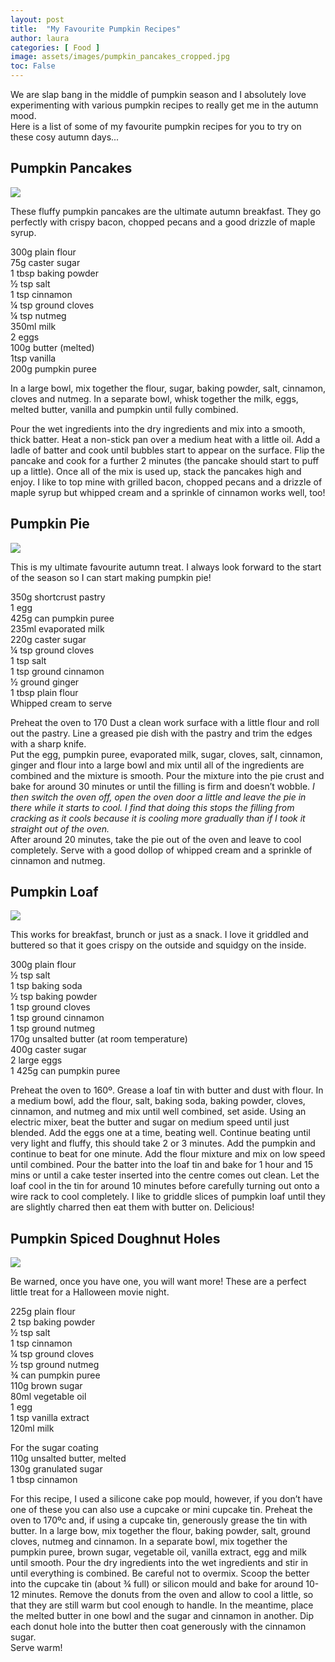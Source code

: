 ```yaml
---
layout: post
title:  "My Favourite Pumpkin Recipes"
author: laura
categories: [ Food ]
image: assets/images/pumpkin_pancakes_cropped.jpg
toc: False
---
```


We are slap bang in the middle of pumpkin season and I absolutely love experimenting with various pumpkin recipes to really get me in the autumn mood.  
Here is a list of some of my favourite pumpkin recipes for you to try on these cosy autumn days...

## Pumpkin Pancakes  

![](/assets/images/pumpkin_pancakes.jpg) 

These fluffy pumpkin pancakes are the ultimate autumn breakfast.  They go perfectly with crispy bacon, chopped pecans and a good drizzle of maple syrup.  

300g plain flour  
75g caster sugar  
1 tbsp baking powder  
½ tsp salt  
1 tsp cinnamon  
¼ tsp ground cloves  
¼ tsp nutmeg   
350ml milk  
2 eggs  
100g butter (melted)  
1tsp vanilla   
200g pumpkin puree  

In a large bowl, mix together the flour, sugar, baking powder, salt, cinnamon, cloves and nutmeg.  In a separate bowl, whisk together the milk, eggs, melted butter, vanilla and pumpkin until fully combined.  

Pour the wet ingredients into the dry ingredients and mix into a smooth, thick batter. 
Heat a non-stick pan over a medium heat with a little oil.  Add a ladle of batter and cook until bubbles start to appear on the surface.  Flip the pancake and cook for a further 2 minutes (the pancake should start to puff up a little).  Once all of the mix is used up, stack the pancakes high and enjoy.  I like to top mine with grilled bacon, chopped pecans and a drizzle of maple syrup but whipped cream and a sprinkle of cinnamon works well, too! 

## Pumpkin Pie

![](/assets/images/pumpkin_pie.jpg)  

This is my ultimate favourite autumn treat.  I always look forward to the start of the season so I can start making pumpkin pie! 

350g shortcrust pastry   
1 egg  
425g can pumpkin puree  
235ml evaporated milk  
220g caster sugar  
¼ tsp ground cloves  
1 tsp salt  
1 tsp ground cinnamon  
½ ground ginger  
1 tbsp plain flour  
Whipped cream to serve  

Preheat the oven to 170 
Dust a clean work surface with a little flour and roll out the pastry. Line a greased pie dish with the pastry and trim the edges with a sharp knife.  
Put the egg, pumpkin puree, evaporated milk, sugar, cloves, salt, cinnamon, ginger and flour into a large bowl and mix until all of the ingredients are combined and the mixture is smooth.
Pour the mixture into the pie crust and bake for around 30 minutes or until the filling is firm and doesn’t wobble.  *I then switch the oven off, open the oven door a little and leave the pie in there while it starts to cool.  I find that doing this stops the filling from cracking as it cools because it is cooling more gradually than if I took it straight out of the oven.*  
After around 20 minutes, take the pie out of the oven and leave to cool completely.  Serve with a good dollop of whipped cream and a sprinkle of cinnamon and nutmeg. 

## Pumpkin Loaf  
![](/assets/images/pumpkin_loaf.jpg)  


This works for breakfast, brunch or just as a snack.  I love it griddled and buttered so that it goes crispy on the outside and squidgy on the inside.  

300g plain flour  
½ tsp salt  
1 tsp baking soda  
½ tsp baking powder  
1 tsp ground cloves   
1 tsp ground cinnamon   
1 tsp ground nutmeg   
170g unsalted butter (at room temperature)  
400g caster sugar  
2 large eggs  
1 425g can pumpkin puree  


Preheat the oven to 160º. Grease a loaf tin with butter and dust with flour.
In a medium bowl, add the flour, salt, baking soda, baking powder, cloves, cinnamon, and nutmeg and mix until well combined, set aside.
Using an electric mixer, beat the butter and sugar on medium speed until just blended. Add the eggs one at a time, beating well. Continue beating until very light and fluffy, this should take 2 or 3 minutes. Add the pumpkin and continue to beat for one minute.
Add the flour mixture and mix on low speed until combined.
Pour the batter into the loaf tin and bake for 1 hour and 15 mins or until a cake tester inserted into the centre comes out clean. Let the loaf cool in the tin for around 10 minutes before carefully turning out onto a wire rack to cool completely.
          I like to griddle slices of pumpkin loaf until they are slightly charred then eat them with butter on.  Delicious! 

## Pumpkin Spiced Doughnut Holes  
![](/assets/images/doughnut_holes.jpg)  

Be warned, once you have one, you will want more! These are a perfect little treat for a Halloween movie night.  

225g plain flour  
2 tsp baking powder  
½ tsp salt  
1 tsp cinnamon  
¼ tsp ground cloves  
½ tsp ground nutmeg  
¾ can pumpkin puree  
110g brown sugar  
80ml vegetable oil  
1 egg  
1 tsp vanilla extract  
120ml milk  
  
For the sugar coating  
110g unsalted butter, melted  
130g granulated sugar  
1 tbsp cinnamon  

For this recipe, I used a silicone cake pop mould, however, if you don’t have one of these you can also use a cupcake or mini cupcake tin. 
Preheat the oven to 170ºc and, if using a cupcake tin, generously grease the tin with butter.  In a large bow, mix together the flour, baking powder, salt, ground cloves, nutmeg and cinnamon.
In a separate bowl, mix together the pumpkin puree, brown sugar, vegetable oil, vanilla extract, egg and milk until smooth.
Pour the dry ingredients into the wet ingredients and stir in until everything is combined.  Be careful not to overmix.
Scoop the better into the cupcake tin (about ¾ full) or silicon mould and bake for around 10-12 minutes.
Remove the donuts from the oven and allow to cool a little, so that they are still warm but cool enough to handle.
In the meantime, place the melted butter in one bowl and the sugar and cinnamon in another.
Dip each donut hole into the butter then coat generously with the cinnamon sugar.  
Serve warm!


